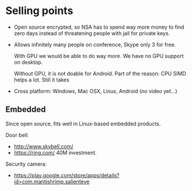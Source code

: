 # Selling points

-   Open source encrypted, so NSA has to spend way more money to find zero days instead of threatening people with jail for private keys.

-   Allows infinitely many people on conference, Skype only 3 for free.

    With GPU we would be able to do way more. We have no GPU support on desktop.

    Without GPU, it is not doable for Android. Part of the reason: CPU SIMD helps a lot. Still it takes

-   Cross platform: Windows, Mac OSX, Linux, Android (no video yet...)

## Embedded

Since open source, fits well in Linux-based embedded products.

Door bell:

- <http://www.skybell.com/>
- <https://ring.com/> 40M investment.

Security camera:

- <https://play.google.com/store/apps/details?id=com.mantishrimp.salienteye>
